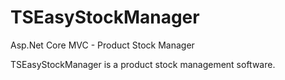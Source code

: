 # TSEasyStockManager
Asp.Net Core MVC - Product Stock Manager

TSEasyStockManager is a product stock management software.
